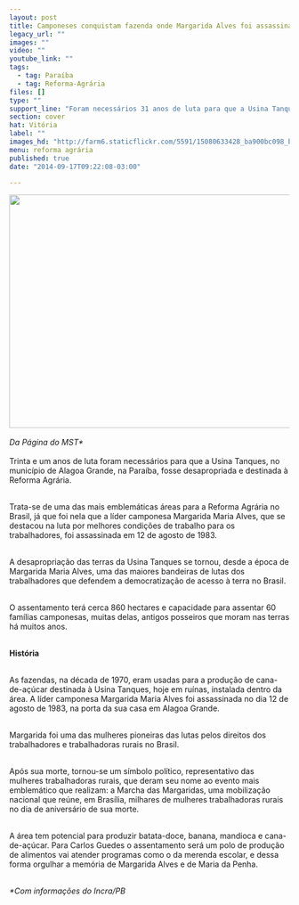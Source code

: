 ```yaml
---
layout: post
title: Camponeses conquistam fazenda onde Margarida Alves foi assassinada
legacy_url: ""
images: ""
video: ""
youtube_link: ""
tags:
  - tag: Paraíba
  - tag: Reforma-Agrária
files: []
type: ""
support_line: "Foram necessários 31 anos de luta para que a Usina Tanques, no município de Alagoa Grande (PB), fosse desapropriada e destinada à Reforma Agrária."
section: cover
hat: Vitória
label: ""
images_hd: "http://farm6.staticflickr.com/5591/15080633428_ba900bc098_b.jpg"
menu: reforma agrária
published: true
date: "2014-09-17T09:22:08-03:00"

---
```

<p><img alt="" height="419" src="http://farm6.staticflickr.com/5591/15080633428_ba900bc098_b.jpg" width="660" /><br />
&nbsp;<br />
<em>Da P&aacute;gina do MST*</em><br />
<br />
Trinta e um anos de luta foram necess&aacute;rios para que a Usina Tanques, no munic&iacute;pio de Alagoa Grande, na Para&iacute;ba, fosse desapropriada e destinada &agrave; Reforma Agr&aacute;ria.</p>

<p><br />
Trata-se de uma das mais emblem&aacute;ticas &aacute;reas para a Reforma Agr&aacute;ria no Brasil, j&aacute; que foi nela que a l&iacute;der camponesa Margarida Maria Alves, que se destacou na luta por melhores condi&ccedil;&otilde;es de trabalho para os trabalhadores, foi assassinada em 12 de agosto de 1983.</p>

<p><br />
A desapropria&ccedil;&atilde;o das terras da Usina Tanques se tornou, desde a &eacute;poca de Margarida Maria Alves, uma das maiores bandeiras de lutas dos trabalhadores que defendem a democratiza&ccedil;&atilde;o de acesso &agrave; terra no Brasil.</p>

<p><br />
O assentamento ter&aacute; cerca 860 hectares e capacidade para assentar 60 fam&iacute;lias camponesas, muitas delas, antigos posseiros que moram nas terras h&aacute; muitos anos.</p>

<p><br />
<strong>Hist&oacute;ria</strong></p>

<p><br />
As fazendas, na d&eacute;cada de 1970, eram usadas para a produ&ccedil;&atilde;o de cana-de-a&ccedil;&uacute;car destinada &agrave; Usina Tanques, hoje em ru&iacute;nas, instalada dentro da &aacute;rea. A l&iacute;der camponesa Margarida Maria Alves foi assassinada no dia 12 de agosto de 1983, na porta da sua casa em Alagoa Grande.</p>

<p><br />
Margarida foi uma das mulheres pioneiras das lutas pelos direitos dos trabalhadores e trabalhadoras rurais no Brasil.&nbsp;</p>

<p><br />
Ap&oacute;s sua morte, tornou-se um s&iacute;mbolo pol&iacute;tico, representativo das mulheres trabalhadoras rurais, que deram seu nome ao evento mais emblem&aacute;tico que realizam: a Marcha das Margaridas, uma mobiliza&ccedil;&atilde;o nacional que re&uacute;ne, em Bras&iacute;lia, milhares de mulheres trabalhadoras rurais no dia de anivers&aacute;rio de sua morte.</p>

<p><br />
A &aacute;rea tem potencial para produzir batata-doce, banana, mandioca e cana-de-a&ccedil;&uacute;car. Para Carlos Guedes o assentamento ser&aacute; um polo de produ&ccedil;&atilde;o de alimentos vai atender programas como o da merenda escolar, e dessa forma orgulhar a mem&oacute;ria de Margarida Alves e de Maria da Penha.</p>

<p><br />
<em>*Com informa&ccedil;&otilde;es do&nbsp;Incra/PB</em></p>
